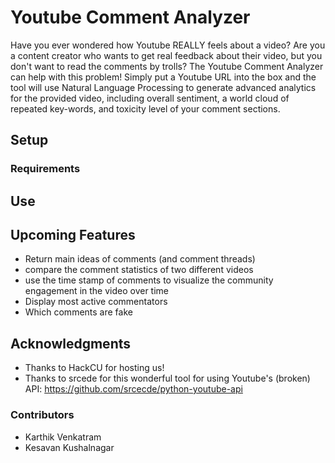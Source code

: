 # Youtube Comment Analyzer

Have you ever wondered how Youtube REALLY feels about a video? Are you a content creator who wants to get real feedback about their video, but you don't want to read the comments by trolls? The Youtube Comment Analyzer can help with this problem! Simply put a Youtube URL into the box and the tool will use Natural Language Processing to generate advanced analytics for the provided video, including overall sentiment, a world cloud of repeated key-words, and toxicity level of your comment sections.

## Setup

### Requirements

## Use

## Upcoming Features
* Return main ideas of comments (and comment threads)
* compare the comment statistics of two different videos
* use the time stamp of comments to visualize the community engagement in the video over time
* Display most active commentators
* Which comments are fake


## Acknowledgments

* Thanks to HackCU for hosting us!
* Thanks to srcede for this wonderful tool for using Youtube's (broken) API: https://github.com/srcecde/python-youtube-api

### Contributors

* Karthik Venkatram
* Kesavan Kushalnagar
